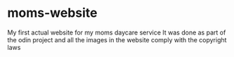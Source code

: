 # moms-website
My first actual website for my moms daycare service
It was done as part of the odin project and all the images in the website comply with the copyright laws

